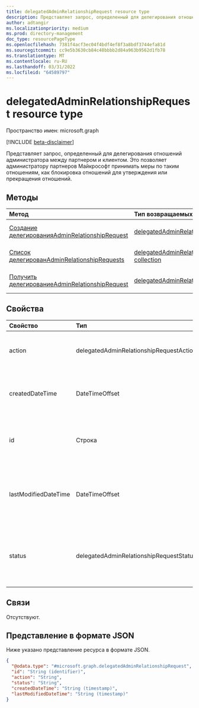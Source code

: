 ```yaml
---
title: delegatedAdminRelationshipRequest resource type
description: Представляет запрос, определенный для делегирования отношений администратора между партнером и клиентом.
author: adtangir
ms.localizationpriority: medium
ms.prod: directory-management
doc_type: resourcePageType
ms.openlocfilehash: 7381f4acf3ec04f4bdf4ef8f3a8bdf3744efa81d
ms.sourcegitcommit: cc9e5b3630cb84c48bbbb2d84a963b9562d1fb78
ms.translationtype: MT
ms.contentlocale: ru-RU
ms.lasthandoff: 03/31/2022
ms.locfileid: "64589797"
---
```

# <a name="delegatedadminrelationshiprequest-resource-type"></a>delegatedAdminRelationshipRequest resource type

Пространство имен: microsoft.graph

[!INCLUDE [beta-disclaimer](../../includes/beta-disclaimer.md)]

Представляет запрос, определенный для делегирования отношений администратора между партнером и клиентом. Это позволяет администратору партнеров Майкрософт принимать меры по таким отношениям, как блокировка отношений для утверждения или прекращения отношений.

## <a name="methods"></a>Методы
|Метод|Тип возвращаемых данных|Описание|
|:---|:---|:---|
|[Создание делегированияAdminRelationshipRequest](../api/delegatedadminrelationship-post-requests.md)|[delegatedAdminRelationshipRequest](delegatedadminrelationshiprequest.md)|Создание нового **объекта делегированияAdminRelationshipRequest** .|
|[Список делегированAdminRelationshipRequests](../api/delegatedadminrelationship-list-requests.md)|[delegatedAdminRelationshipRequest collection](delegatedadminrelationshiprequest.md)|Получите список объектов **делегированияAdminRelationshipRequest** и их свойств.|
|[Получить делегированиеAdminRelationshipRequest](../api/delegatedadminrelationshiprequest-get.md)|[delegatedAdminRelationshipRequest](delegatedadminrelationshiprequest.md)|Ознакомьтесь с свойствами и отношениями объекта **delegatedAdminRelationshipRequest** .|

## <a name="properties"></a>Свойства
|Свойство|Тип|Описание|
|:---|:---|:---|
|action|delegatedAdminRelationshipRequestAction|Действие, выполняемые в делегированной связи администратора.|
|createdDateTime|DateTimeOffset|Дата и время в формате ISO 8601 и времени UTC, когда был создан запрос на связь. Только для чтения. |
|id|Строка|Уникальный идентификатор запроса на связь. Только для чтения. Наследуется от [сущности](../resources/entity.md).|
|lastModifiedDateTime|DateTimeOffset|Дата и время в формате ISO 8601 и время UTC, когда этот запрос отношения был изменен в последний раз. Только для чтения.|
|status|delegatedAdminRelationshipRequestStatus|Состояние запроса. Только для чтения. Допустимые значения: `created`, `pending`, `complete`, `failed`, `unknownFutureValue`.|

## <a name="relationships"></a>Связи
Отсутствуют.

## <a name="json-representation"></a>Представление в формате JSON
Ниже указано представление ресурса в формате JSON.
<!-- {
  "blockType": "resource",
  "keyProperty": "id",
  "@odata.type": "microsoft.graph.delegatedAdminRelationshipRequest",
  "baseType": "microsoft.graph.entity",
  "openType": false
}
-->
``` json
{
  "@odata.type": "#microsoft.graph.delegatedAdminRelationshipRequest",
  "id": "String (identifier)",
  "action": "String",
  "status": "String",
  "createdDateTime": "String (timestamp)",
  "lastModifiedDateTime": "String (timestamp)"
}
```

